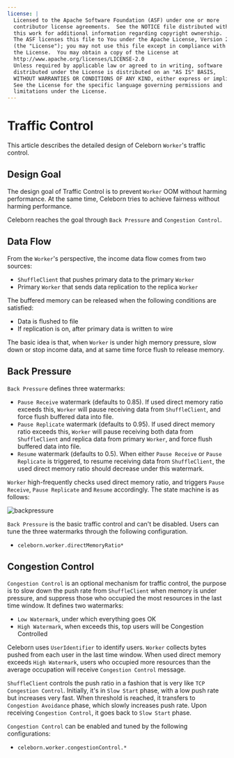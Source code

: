 ```yaml
---
license: |
  Licensed to the Apache Software Foundation (ASF) under one or more
  contributor license agreements.  See the NOTICE file distributed with
  this work for additional information regarding copyright ownership.
  The ASF licenses this file to You under the Apache License, Version 2.0
  (the "License"); you may not use this file except in compliance with
  the License.  You may obtain a copy of the License at
  http://www.apache.org/licenses/LICENSE-2.0
  Unless required by applicable law or agreed to in writing, software
  distributed under the License is distributed on an "AS IS" BASIS,
  WITHOUT WARRANTIES OR CONDITIONS OF ANY KIND, either express or implied.
  See the License for the specific language governing permissions and
  limitations under the License.
---
```


# Traffic Control
This article describes the detailed design of Celeborn `Worker`'s traffic control.

## Design Goal
The design goal of Traffic Control is to prevent `Worker` OOM without harming performance. At the
same time, Celeborn tries to achieve fairness without harming performance.

Celeborn reaches the goal through `Back Pressure` and `Congestion Control`.

## Data Flow
From the `Worker`'s perspective, the income data flow comes from two sources:

- `ShuffleClient` that pushes primary data to the primary `Worker`
- Primary `Worker` that sends data replication to the replica `Worker`

The buffered memory can be released when the following conditions are satisfied:

- Data is flushed to file
- If replication is on, after primary data is written to wire

The basic idea is that, when `Worker` is under high memory pressure, slow down or stop income data, and at same
time force flush to release memory.

## Back Pressure
`Back Pressure` defines three watermarks:

- `Pause Receive` watermark (defaults to 0.85). If used direct memory ratio exceeds this, `Worker` will pause
  receiving data from `ShuffleClient`, and force flush buffered data into file.
- `Pause Replicate` watermark (defaults to 0.95). If used direct memory ratio exceeds this, `Worker` will pause
  receiving both data from `ShuffleClient` and replica data from primary `Worker`, and force flush buffered
  data into file.
- `Resume` watermark (defaults to 0.5). When either `Pause Receive` or `Pause Replicate` is triggered, to resume
  receiving data from `ShuffleClient`, the used direct memory ratio should decrease under this watermark.

`Worker` high-frequently checks used direct memory ratio, and triggers `Pause Receive`, `Pause Replicate` and `Resume`
accordingly. The state machine is as follows:

![backpressure](../../assets/img/backpressure.svg)

`Back Pressure` is the basic traffic control and can't be disabled. Users can tune the three watermarks through the
following configuration.

- `celeborn.worker.directMemoryRatio*`

## Congestion Control
`Congestion Control` is an optional mechanism for traffic control, the purpose is to slow down the push rate
from `ShuffleClient` when memory is under pressure, and suppress those who occupied the most resources in the
last time window. It defines two watermarks:

- `Low Watermark`, under which everything goes OK
- `High Watermark`, when exceeds this, top users will be Congestion Controlled

Celeborn uses `UserIdentifier` to identify users. `Worker` collects bytes pushed from each user in the last time
window. When used direct memory exceeds `High Watermark`, users who occupied more resources than the average
occupation will receive `Congestion Control` message.

`ShuffleClient` controls the push ratio in a fashion that is very like `TCP Congestion Control`. Initially, it's in
`Slow Start` phase, with a low push rate but increases very fast. When threshold is reached, it transfers to
`Congestion Avoidance` phase, which slowly increases push rate. Upon receiving `Congestion Control`, it goes back
to `Slow Start` phase.

`Congestion Control` can be enabled and tuned by the following configurations:

- `celeborn.worker.congestionControl.*`